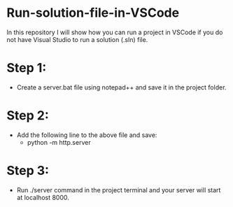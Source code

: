 # Run-solution-file-in-VSCode

In this repository I will show how you can run a project in VSCode if you do not have Visual Studio to run a solution (.sln) file.

# Step 1:
- Create a server.bat file using notepad++ and save it in the project folder.

# Step 2:
- Add the following line to the above file and save:
  - python -m http.server

# Step 3:
- Run ./server command in the project terminal and your server will start at localhost 8000.
